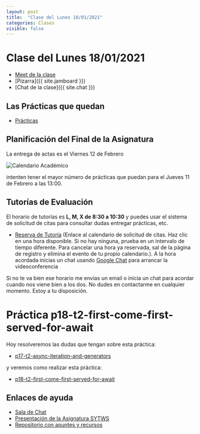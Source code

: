 ```yaml
---
layout: post
title:  "Clase del Lunes 18/01/2021"
categories: Clases
visible: false
---
```


# Clase del Lunes 18/01/2021

* [Meet de la clase]({{site.meet}})
* [Pizarra]({{ site.jamboard }})
* [Chat de la clase]({{ site.chat }})


## Las Prácticas que quedan

* [Prácticas]({{site.baseurl}}/practicas)

## Planificación del Final de la Asignatura

 La entrega de actas es el Viernes 12 de Febrero

![Calendario Académico](https://www.ull.es/estudios-docencia/wp-content/uploads/sites/7/2020/07/calendarios-2020-21.jpg) 

intenten tener el mayor número de prácticas que puedan para el Jueves 11 de Febrero a las 13:00. 

## Tutorías de Evaluación

El horario de tutorías es **L, M, X de 8:30 a 10:30** y puedes usar el sistema de solicitud de citas para consultar dudas entregar prácticas, etc.

* <a href="https://calendar.google.com/calendar/u/0/selfsched?sstoken=UUd1YlJSLURtcE5JfGRlZmF1bHR8ZmNiMWNmMTE4MjNjNzk1MWQwZGQyYTI4ZjZjYjZjY2E" target="_blank">Reserva de Tutoría</a>  (Enlace al calendario de solicitud de citas. Haz clic en una hora disponible. Si no hay ninguna, prueba en un intervalo de tiempo diferente. Para cancelar una hora ya reservada, sal de la página de registro y elimina el evento de tu propio calendario.).
A la hora acordada inicias un chat usando <a href="https://chat.google.com" target="_blank">Google Chat</a> para arrancar la videoconferencia

Si no te va bien ese horario me envías un email o inicia un chat para acordar cuando nos viene bien a los dos. No dudes en contactarme en cualquier momento. Estoy a tu disposición.

# Práctica p18-t2-first-come-first-served-for-await


Hoy resolveremos  las dudas que tengan sobre esta práctica:

* [p17-t2-async-iteration-and-generators]({{site.baseurl}}/practicas/p17-t2-async-iteration-and-generators.html)

y veremos como realizar esta práctica:

* [p18-t2-first-come-first-served-for-await]({{site.baseurl}}/practicas/p18-t2-first-come-first-served-for-await.html)

## Enlaces de ayuda

* [Sala de Chat](https://chat.google.com/u/1/room/AAAAp18fCE8)
* [Presentación de la Asignatura SYTWS]({{site.baseurl}}/tema0-presentacion/)
* [Repositorio con apuntes y recursos]({{site.books_shared}})   

